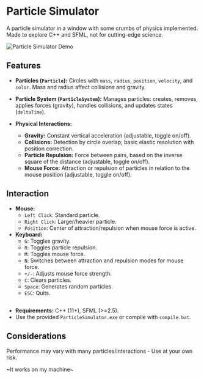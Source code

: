 # Particle Simulator

A particle simulator in a window with some crumbs of physics implemented. Made to explore C++ and SFML, not for cutting-edge science.

![Particle Simulator Demo](gravacao.gif)

## Features

*   **Particles (`Particle`):**
    Circles with `mass`, `radius`, `position`, `velocity`, and `color`. Mass and radius affect collisions and gravity.

*   **Particle System (`ParticleSystem`):**
    Manages particles: creates, removes, applies forces (gravity), handles collisions, and updates states (`deltaTime`).

*   **Physical Interactions:**
    *   **Gravity:** Constant vertical acceleration (adjustable, toggle on/off).
    *   **Collisions:** Detection by circle overlap; basic elastic resolution with position correction.
    *   **Particle Repulsion:** Force between pairs, based on the inverse square of the distance (adjustable, toggle on/off).
    *   **Mouse Force:** Attraction or repulsion of particles in relation to the mouse position (adjustable, toggle on/off).

## Interaction

*   **Mouse:**
    *   `Left Click`: Standard particle.
    *   `Right Click`: Larger/heavier particle.
    *   `Position`: Center of attraction/repulsion when mouse force is active.
*   **Keyboard:**
    *   `G`: Toggles gravity.
    *   `R`: Toggles particle repulsion.
    *   `M`: Toggles mouse force.
    *   `N`: Switches between attraction and repulsion modes for mouse force.
    *   `+/-`: Adjusts mouse force strength.
    *   `C`: Clears particles.
    *   `Space`: Generates random particles.
    *   `ESC`: Quits.

## 

*   **Requirements:** C++ (11+), SFML (>=2.5).
*   Use the provided `ParticleSimulator.exe` or compile with `compile.bat`.

## Considerations

Performance may vary with many particles/interactions - Use at your own risk.

~It works on my machine~
